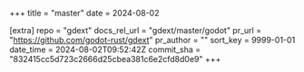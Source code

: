 +++
title = "master"
date = 2024-08-02

[extra]
repo = "gdext"
docs_rel_url = "gdext/master/godot"
pr_url = "https://github.com/godot-rust/gdext"
pr_author = ""
sort_key = 9999-01-01
date_time = 2024-08-02T09:52:42Z
commit_sha = "832415cc5d723c2666d25cbea381c6e2cfd8d0e9"
+++


